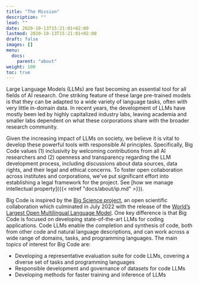 ```yaml
---
title: "The Mission"
description: ""
lead: ""
date: 2020-10-13T15:21:01+02:00
lastmod: 2020-10-13T15:21:01+02:00
draft: false
images: []
menu:
  docs:
    parent: "about"
weight: 100
toc: true
---
```

Large Language Models (LLMs) are fast becoming an essential tool for all fields of AI research. One striking feature of these large pre-trained models is that they can be adapted to a wide variety of language tasks, often with very little in-domain data. In recent years, the development of LLMs have mostly been led by highly capitalized industry labs, leaving academia and smaller labs dependent on what these corporations share with the broader research community. 

Given the increasing impact of LLMs on society, we believe it is vital to develop these powerful tools with responsible AI principles. Specifically, Big Code values (1) inclusivity by welcoming contributions from all AI researchers and (2) openness and transparency regarding the LLM development process, including discussions about data sources, data rights, and their legal and ethical concerns. To foster open collaboration across institutes and corporations, we've put significant effort into establishing a legal framework for the project. See [how we manage intellectual property]({{< relref "docs/about/ip.md" >}}). 

Big Code is inspired by the [Big Science project](https://bigscience.huggingface.co/), an open scientific collaboration which culminated in July 2022 with the release of the [World’s Largest Open Multilingual Language Model](https://huggingface.co/bigscience/bloom). One key difference is that Big Code is focused on developing state-of-the-art LLMs for coding applications. Code LLMs enable the completion and synthesis of code, both from other code and natural language descriptions, and can work across a wide range of domains, tasks, and programming languages. The main topics of interest for Big Code are:
- Developing a representative evaluation suite for code LLMs, covering a diverse set of tasks and programming languages
- Responsible development and governance of datasets for code LLMs
- Developing methods for faster training and inference of LLMs



<!-- However, it is increasingly difficult for academia and smaller industry labs to develop such models due to their high training cost and large engineering efforts. To democratize the training of LLMs, the [Big Science project](https://bigscience.huggingface.co/) was launched in May 2021 and their year-long program culminated with the release of the [World’s Largest Open Multilingual Language Model](https://huggingface.co/bigscience/bloom). 

Building on this success, we introduce Big Code: an open-scientific collaboration focused on LLMs for code. The purpose of the Big Code project is to collaboratively work towards exploring, training, releasing LLMs for code. To this end, the collaboration [actively seeks contributions from AI practitioners](/docs/about/join) who are interested in the following research topics:
- Curating training datasets for code LLMs
- Distributed training methods for LLMs
- Developing a representative evaluation suite for code LLMs (i.e., covering multiple tasks and programming languages)
- Developing methods for faster training and inference of LLMs
- Discussing the legal aspects of Code LLMs -->